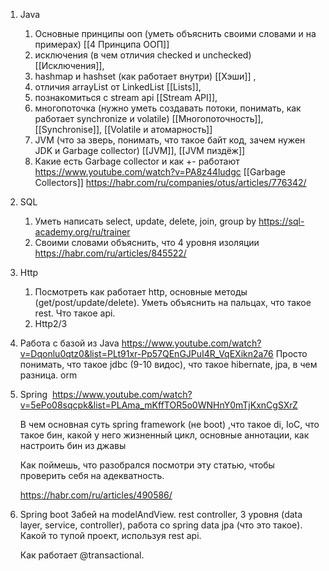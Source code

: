 1. Java
	1. Основные принципы ооп (уметь объяснить своими словами и на примерах) [[4 Принципа ООП]]
	2. исключения (в чем отличия checked и unchecked)[[Исключения]], 
	3. hashmap и hashset (как работает внутри) [[Хэши]] , 
	4. отличия arrayList от LinkedList [[Lists]], 
	5. познакомиться с stream api [[Stream API]], 
	6. многопоточка (нужно уметь создавать потоки, понимать, как работает synchronize и volatile) [[Многопоточность]], [[Synchronise]], [[Volatile и атомарность]] 
	7. JVM (что за зверь, понимать, что такое байт код, зачем нужен JDK и Garbage collector) [[JVM]], [[JVM пиздёж]]
	9. Какие есть Garbage collector и как +- работают https://www.youtube.com/watch?v=PA8z44ludgc [[Garbage Collectors]] https://habr.com/ru/companies/otus/articles/776342/

2. SQL
	1. Уметь написать select, update, delete, join, group by https://sql-academy.org/ru/trainer
	2. Своими словами объяснить, что 4 уровня изоляции https://habr.com/ru/articles/845522/

3. Http
	1. Посмотреть как работает http, основные методы (get/post/update/delete). Уметь объяснить на пальцах, что такое rest. Что такое api. 
	2. Http2/3

4. Работа с базой из Java
	https://www.youtube.com/watch?v=Dqonlu0qtz0&list=PLt91xr-Pp57QEnGJPuI4R_VqEXikn2a76
	Просто понимать, что такое jdbc (9-10 видос), что такое hibernate, jpa, в чем разница. orm

5. Spring 
	https://www.youtube.com/watch?v=5ePo08sqcpk&list=PLAma_mKffTOR5o0WNHnY0mTjKxnCgSXrZ
	
	В чем основная суть spring framework (не boot) ,что такое di,  IoC, что такое бин, какой у него жизненный цикл, основные аннотации, как настроить бин из джавы
	
	Как поймешь, что разобрался посмотри эту статью, чтобы проверить себя на адекватность.
	
	https://habr.com/ru/articles/490586/

6. Spring boot
	Забей на modelAndView. rest controller, 3 уровня (data layer, service, controller), работа со spring data jpa (что это такое). Какой то тупой проект, используя rest api. 

	Как работает @transactional.